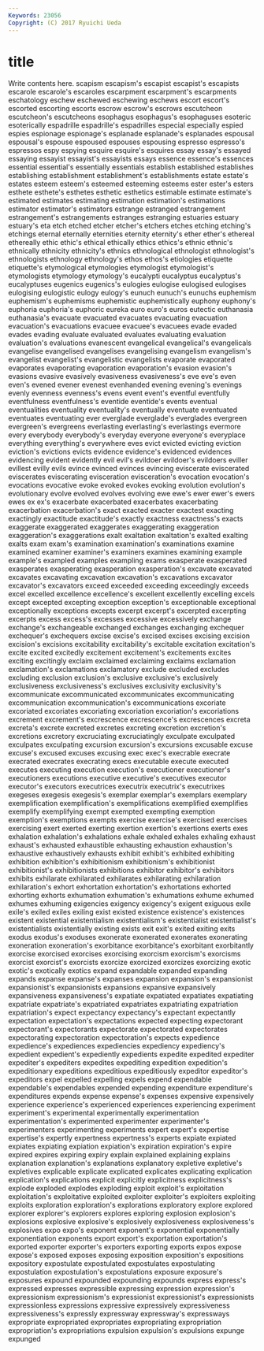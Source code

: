 ```yaml
---
Keywords: 23056 
Copyright: (C) 2017 Ryuichi Ueda
---
```


# title

Write contents here.
scapism escapism's escapist escapist's escapists escarole escarole's escaroles escarpment
escarpment's escarpments eschatology eschew eschewed eschewing eschews escort escort's escorted
escorting escorts escrow escrow's escrows escutcheon escutcheon's escutcheons esophagus esophagus's
esophaguses esoteric esoterically espadrille espadrille's espadrilles especial especially espied espies
espionage espionage's esplanade esplanade's esplanades espousal espousal's espouse espoused espouses
espousing espresso espresso's espressos espy espying esquire esquire's esquires essay
essay's essayed essaying essayist essayist's essayists essays essence essence's essences
essential essential's essentially essentials establish established establishes establishing establishment establishment's
establishments estate estate's estates esteem esteem's esteemed esteeming esteems ester
ester's esters esthete esthete's esthetes esthetic esthetics estimable estimate estimate's
estimated estimates estimating estimation estimation's estimations estimator estimator's estimators estrange
estranged estrangement estrangement's estrangements estranges estranging estuaries estuary estuary's eta
etch etched etcher etcher's etchers etches etching etching's etchings eternal
eternally eternities eternity eternity's ether ether's ethereal ethereally ethic ethic's
ethical ethically ethics ethics's ethnic ethnic's ethnically ethnicity ethnicity's ethnics
ethnological ethnologist ethnologist's ethnologists ethnology ethnology's ethos ethos's etiologies etiquette
etiquette's etymological etymologies etymologist etymologist's etymologists etymology etymology's eucalypti eucalyptus
eucalyptus's eucalyptuses eugenics eugenics's eulogies eulogise eulogised eulogises eulogising eulogistic
eulogy eulogy's eunuch eunuch's eunuchs euphemism euphemism's euphemisms euphemistic euphemistically
euphony euphony's euphoria euphoria's euphoric eureka euro euro's euros eutectic
euthanasia euthanasia's evacuate evacuated evacuates evacuating evacuation evacuation's evacuations evacuee
evacuee's evacuees evade evaded evades evading evaluate evaluated evaluates evaluating
evaluation evaluation's evaluations evanescent evangelical evangelical's evangelicals evangelise evangelised evangelises
evangelising evangelism evangelism's evangelist evangelist's evangelistic evangelists evaporate evaporated evaporates
evaporating evaporation evaporation's evasion evasion's evasions evasive evasively evasiveness evasiveness's
eve eve's even even's evened evener evenest evenhanded evening evening's
evenings evenly evenness evenness's evens event event's eventful eventfully eventfulness
eventfulness's eventide eventide's events eventual eventualities eventuality eventuality's eventually eventuate
eventuated eventuates eventuating ever everglade everglade's everglades evergreen evergreen's evergreens
everlasting everlasting's everlastings evermore every everybody everybody's everyday everyone everyone's
everyplace everything everything's everywhere eves evict evicted evicting eviction eviction's
evictions evicts evidence evidence's evidenced evidences evidencing evident evidently evil
evil's evildoer evildoer's evildoers eviller evillest evilly evils evince evinced
evinces evincing eviscerate eviscerated eviscerates eviscerating evisceration evisceration's evocation evocation's
evocations evocative evoke evoked evokes evoking evolution evolution's evolutionary evolve
evolved evolves evolving ewe ewe's ewer ewer's ewers ewes ex
ex's exacerbate exacerbated exacerbates exacerbating exacerbation exacerbation's exact exacted exacter
exactest exacting exactingly exactitude exactitude's exactly exactness exactness's exacts exaggerate
exaggerated exaggerates exaggerating exaggeration exaggeration's exaggerations exalt exaltation exaltation's exalted
exalting exalts exam exam's examination examination's examinations examine examined examiner
examiner's examiners examines examining example example's exampled examples exampling exams
exasperate exasperated exasperates exasperating exasperation exasperation's excavate excavated excavates excavating
excavation excavation's excavations excavator excavator's excavators exceed exceeded exceeding exceedingly
exceeds excel excelled excellence excellence's excellent excellently excelling excels except
excepted excepting exception exception's exceptionable exceptional exceptionally exceptions excepts excerpt
excerpt's excerpted excerpting excerpts excess excess's excesses excessive excessively exchange
exchange's exchangeable exchanged exchanges exchanging exchequer exchequer's exchequers excise excise's
excised excises excising excision excision's excisions excitability excitability's excitable excitation
excitation's excite excited excitedly excitement excitement's excitements excites exciting excitingly
exclaim exclaimed exclaiming exclaims exclamation exclamation's exclamations exclamatory exclude excluded
excludes excluding exclusion exclusion's exclusive exclusive's exclusively exclusiveness exclusiveness's exclusives
exclusivity exclusivity's excommunicate excommunicated excommunicates excommunicating excommunication excommunication's excommunications excoriate
excoriated excoriates excoriating excoriation excoriation's excoriations excrement excrement's excrescence excrescence's
excrescences excreta excreta's excrete excreted excretes excreting excretion excretion's excretions
excretory excruciating excruciatingly exculpate exculpated exculpates exculpating excursion excursion's excursions
excusable excuse excuse's excused excuses excusing exec exec's execrable execrate
execrated execrates execrating execs executable execute executed executes executing execution
execution's executioner executioner's executioners executions executive executive's executives executor executor's
executors executrices executrix executrix's executrixes exegeses exegesis exegesis's exemplar exemplar's
exemplars exemplary exemplification exemplification's exemplifications exemplified exemplifies exemplify exemplifying exempt
exempted exempting exemption exemption's exemptions exempts exercise exercise's exercised exercises
exercising exert exerted exerting exertion exertion's exertions exerts exes exhalation
exhalation's exhalations exhale exhaled exhales exhaling exhaust exhaust's exhausted exhaustible
exhausting exhaustion exhaustion's exhaustive exhaustively exhausts exhibit exhibit's exhibited exhibiting
exhibition exhibition's exhibitionism exhibitionism's exhibitionist exhibitionist's exhibitionists exhibitions exhibitor exhibitor's
exhibitors exhibits exhilarate exhilarated exhilarates exhilarating exhilaration exhilaration's exhort exhortation
exhortation's exhortations exhorted exhorting exhorts exhumation exhumation's exhumations exhume exhumed
exhumes exhuming exigencies exigency exigency's exigent exiguous exile exile's exiled
exiles exiling exist existed existence existence's existences existent existential existentialism
existentialism's existentialist existentialist's existentialists existentially existing exists exit exit's exited
exiting exits exodus exodus's exoduses exonerate exonerated exonerates exonerating exoneration
exoneration's exorbitance exorbitance's exorbitant exorbitantly exorcise exorcised exorcises exorcising exorcism
exorcism's exorcisms exorcist exorcist's exorcists exorcize exorcized exorcizes exorcizing exotic
exotic's exotically exotics expand expandable expanded expanding expands expanse expanse's
expanses expansion expansion's expansionist expansionist's expansionists expansions expansive expansively expansiveness
expansiveness's expatiate expatiated expatiates expatiating expatriate expatriate's expatriated expatriates expatriating
expatriation expatriation's expect expectancy expectancy's expectant expectantly expectation expectation's expectations
expected expecting expectorant expectorant's expectorants expectorate expectorated expectorates expectorating expectoration
expectoration's expects expedience expedience's expediences expediencies expediency expediency's expedient expedient's
expediently expedients expedite expedited expediter expediter's expediters expedites expediting expedition
expedition's expeditionary expeditions expeditious expeditiously expeditor expeditor's expeditors expel expelled
expelling expels expend expendable expendable's expendables expended expending expenditure expenditure's
expenditures expends expense expense's expenses expensive expensively experience experience's experienced
experiences experiencing experiment experiment's experimental experimentally experimentation experimentation's experimented experimenter
experimenter's experimenters experimenting experiments expert expert's expertise expertise's expertly expertness
expertness's experts expiate expiated expiates expiating expiation expiation's expiration expiration's
expire expired expires expiring expiry explain explained explaining explains explanation
explanation's explanations explanatory expletive expletive's expletives explicable explicate explicated explicates
explicating explication explication's explications explicit explicitly explicitness explicitness's explode exploded
explodes exploding exploit exploit's exploitation exploitation's exploitative exploited exploiter exploiter's
exploiters exploiting exploits exploration exploration's explorations exploratory explore explored explorer
explorer's explorers explores exploring explosion explosion's explosions explosive explosive's explosively
explosiveness explosiveness's explosives expo expo's exponent exponent's exponential exponentially exponentiation
exponents export export's exportation exportation's exported exporter exporter's exporters exporting
exports expos expose expose's exposed exposes exposing exposition exposition's expositions
expository expostulate expostulated expostulates expostulating expostulation expostulation's expostulations exposure exposure's
exposures expound expounded expounding expounds express express's expressed expresses expressible
expressing expression expression's expressionism expressionism's expressionist expressionist's expressionists expressionless expressions
expressive expressively expressiveness expressiveness's expressly expressway expressway's expressways expropriate expropriated
expropriates expropriating expropriation expropriation's expropriations expulsion expulsion's expulsions expunge expunged
